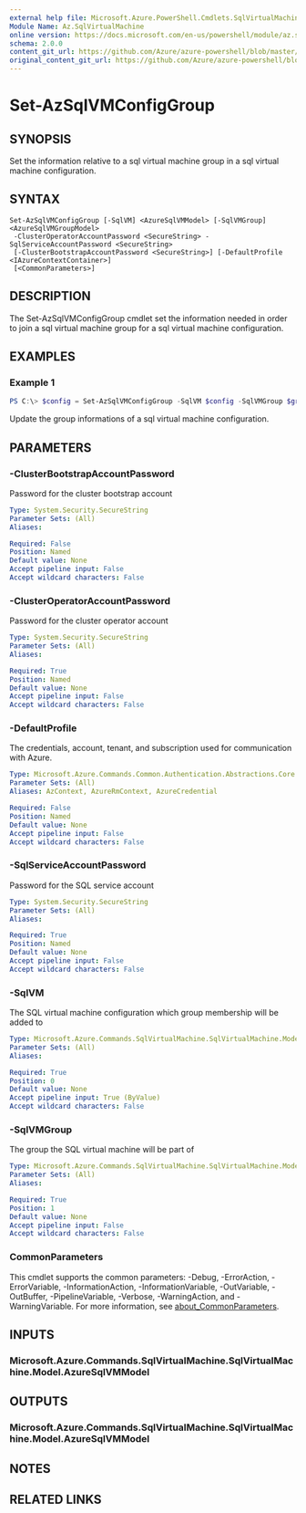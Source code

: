 ```yaml
---
external help file: Microsoft.Azure.PowerShell.Cmdlets.SqlVirtualMachine.dll-Help.xml
Module Name: Az.SqlVirtualMachine
online version: https://docs.microsoft.com/en-us/powershell/module/az.sqlvirtualmachine/set-azsqlvmconfiggroup
schema: 2.0.0
content_git_url: https://github.com/Azure/azure-powershell/blob/master/src/SqlVirtualMachine/SqlVirtualMachine/help/Set-AzSqlVMConfigGroup.md
original_content_git_url: https://github.com/Azure/azure-powershell/blob/master/src/SqlVirtualMachine/SqlVirtualMachine/help/Set-AzSqlVMConfigGroup.md
---
```


# Set-AzSqlVMConfigGroup

## SYNOPSIS
Set the information relative to a sql virtual machine group in a sql virtual machine configuration.

## SYNTAX

```
Set-AzSqlVMConfigGroup [-SqlVM] <AzureSqlVMModel> [-SqlVMGroup] <AzureSqlVMGroupModel>
 -ClusterOperatorAccountPassword <SecureString> -SqlServiceAccountPassword <SecureString>
 [-ClusterBootstrapAccountPassword <SecureString>] [-DefaultProfile <IAzureContextContainer>]
 [<CommonParameters>]
```

## DESCRIPTION
The Set-AzSqlVMConfigGroup cmdlet set the information needed in order to join a sql virtual machine group for a sql virtual machine configuration.

## EXAMPLES

### Example 1
```powershell
PS C:\> $config = Set-AzSqlVMConfigGroup -SqlVM $config -SqlVMGroup $group -ClusterOperatorAccountPassword 'password' -SqlServiceAccountPassword 'password'
```

Update the group informations of a sql virtual machine configuration.

## PARAMETERS

### -ClusterBootstrapAccountPassword
Password for the cluster bootstrap account

```yaml
Type: System.Security.SecureString
Parameter Sets: (All)
Aliases:

Required: False
Position: Named
Default value: None
Accept pipeline input: False
Accept wildcard characters: False
```

### -ClusterOperatorAccountPassword
Password for the cluster operator account

```yaml
Type: System.Security.SecureString
Parameter Sets: (All)
Aliases:

Required: True
Position: Named
Default value: None
Accept pipeline input: False
Accept wildcard characters: False
```

### -DefaultProfile
The credentials, account, tenant, and subscription used for communication with Azure.

```yaml
Type: Microsoft.Azure.Commands.Common.Authentication.Abstractions.Core.IAzureContextContainer
Parameter Sets: (All)
Aliases: AzContext, AzureRmContext, AzureCredential

Required: False
Position: Named
Default value: None
Accept pipeline input: False
Accept wildcard characters: False
```

### -SqlServiceAccountPassword
Password for the SQL service account

```yaml
Type: System.Security.SecureString
Parameter Sets: (All)
Aliases:

Required: True
Position: Named
Default value: None
Accept pipeline input: False
Accept wildcard characters: False
```

### -SqlVM
The SQL virtual machine configuration which group membership will be added to

```yaml
Type: Microsoft.Azure.Commands.SqlVirtualMachine.SqlVirtualMachine.Model.AzureSqlVMModel
Parameter Sets: (All)
Aliases:

Required: True
Position: 0
Default value: None
Accept pipeline input: True (ByValue)
Accept wildcard characters: False
```

### -SqlVMGroup
The group the SQL virtual machine will be part of

```yaml
Type: Microsoft.Azure.Commands.SqlVirtualMachine.SqlVirtualMachine.Model.AzureSqlVMGroupModel
Parameter Sets: (All)
Aliases:

Required: True
Position: 1
Default value: None
Accept pipeline input: False
Accept wildcard characters: False
```

### CommonParameters
This cmdlet supports the common parameters: -Debug, -ErrorAction, -ErrorVariable, -InformationAction, -InformationVariable, -OutVariable, -OutBuffer, -PipelineVariable, -Verbose, -WarningAction, and -WarningVariable. For more information, see [about_CommonParameters](https://go.microsoft.com/fwlink/?LinkID=113216).

## INPUTS

### Microsoft.Azure.Commands.SqlVirtualMachine.SqlVirtualMachine.Model.AzureSqlVMModel

## OUTPUTS

### Microsoft.Azure.Commands.SqlVirtualMachine.SqlVirtualMachine.Model.AzureSqlVMModel

## NOTES

## RELATED LINKS
